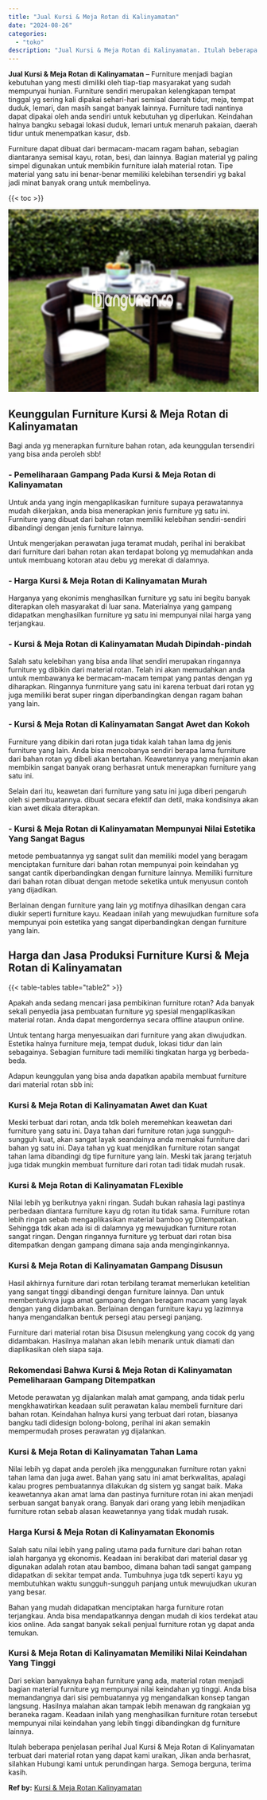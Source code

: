 ```yaml
---
title: "Jual Kursi & Meja Rotan di Kalinyamatan"
date: "2024-08-26"
categories: 
  - "toko"
description: "Jual Kursi & Meja Rotan di Kalinyamatan. Itulah beberapa penjelasan perihal Jual Kursi & Meja Rotan di Kalinyamatan terbuat dari material rotan yang dapat ka..."
---
```


**Jual Kursi & Meja Rotan di Kalinyamatan** – Furniture menjadi bagian kebutuhan yang mesti dimiliki oleh tiap-tiap masyarakat yang sudah mempunyai hunian. Furniture sendiri merupakan kelengkapan tempat tinggal yg sering kali dipakai sehari-hari semisal daerah tidur, meja, tempat duduk, lemari, dan masih sangat banyak lainnya. Furniture tadi nantinya dapat dipakai oleh anda sendiri untuk kebutuhan yg diperlukan. Keindahan halnya bangku sebagai lokasi duduk, lemari untuk menaruh pakaian, daerah tidur untuk menempatkan kasur, dsb.

Furniture dapat dibuat dari bermacam-macam ragam bahan, sebagian diantaranya semisal kayu, rotan, besi, dan lainnya. Bagian material yg paling simpel digunakan untuk membikin furniture ialah material rotan. Tipe material yang satu ini benar-benar memiliki kelebihan tersendiri yg bakal jadi minat banyak orang untuk membelinya.

{{< toc >}}

![Jual Kursi & Meja Rotan di Kalinyamatan](/images/kursi-meja-rotan-murah53.png)

## Keunggulan Furniture Kursi & Meja Rotan di Kalinyamatan

Bagi anda yg menerapkan furniture bahan rotan, ada keunggulan tersendiri yang bisa anda peroleh sbb!

### \- Pemeliharaan Gampang Pada Kursi & Meja Rotan di Kalinyamatan

Untuk anda yang ingin mengaplikasikan furniture supaya perawatannya mudah dikerjakan, anda bisa menerapkan jenis furniture yg satu ini. Furniture yang dibuat dari bahan rotan memiliki kelebihan sendiri-sendiri dibandingi dengan jenis furniture lainnya.

Untuk mengerjakan perawatan juga teramat mudah, perihal ini berakibat dari furniture dari bahan rotan akan terdapat bolong yg memudahkan anda untuk membuang kotoran atau debu yg merekat di dalamnya.

### \- Harga Kursi & Meja Rotan di Kalinyamatan Murah

Harganya yang ekonimis menghasilkan furniture yg satu ini begitu banyak diterapkan oleh masyarakat di luar sana. Materialnya yang gampang didapatkan menghasilkan furniture yg satu ini mempunyai nilai harga yang terjangkau.

### \- Kursi & Meja Rotan di Kalinyamatan Mudah Dipindah-pindah

Salah satu kelebihan yang bisa anda lihat sendiri merupakan ringannya furniture yg dibikin dari material rotan. Telah ini akan memudahkan anda untuk membawanya ke bermacam-macam tempat yang pantas dengan yg diharapkan. Ringannya funrniture yang satu ini karena terbuat dari rotan yg juga memiliki berat super ringan diperbandingkan dengan ragam bahan yang lain.

### \- Kursi & Meja Rotan di Kalinyamatan Sangat Awet dan Kokoh

Furniture yang dibikin dari rotan juga tidak kalah tahan lama dg jenis furniture yang lain. Anda bisa mencobanya sendiri berapa lama furniture dari bahan rotan yg dibeli akan bertahan. Keawetannya yang menjamin akan membikin sangat banyak orang berhasrat untuk menerapkan furniture yang satu ini.

Selain dari itu, keawetan dari furniture yang satu ini juga diberi pengaruh oleh si pembuatannya. dibuat secara efektif dan detil, maka kondisinya akan kian awet dikala diterapkan.

### \- Kursi & Meja Rotan di Kalinyamatan Mempunyai Nilai Estetika Yang Sangat Bagus

metode pembuatannya yg sangat sulit dan memiliki model yang beragam menciptakan furniture dari bahan rotan mempunyai poin keindahan yg sangat cantik diperbandingkan dengan furniture lainnya. Memiliki furniture dari bahan rotan dibuat dengan metode seketika untuk menyusun contoh yang dijadikan.

Berlainan dengan furniture yang lain yg motifnya dihasilkan dengan cara diukir seperti furniture kayu. Keadaan inilah yang mewujudkan furniture sofa mempunyai poin estetika yang sangat diperbandingkan dengan furniture yang lain.

## Harga dan Jasa Produksi Furniture Kursi & Meja Rotan di Kalinyamatan

{{< table-tables table="table2" >}}

Apakah anda sedang mencari jasa pembikinan furniture rotan? Ada banyak sekali penyedia jasa pembuatan furniture yg spesial mengaplikasikan material rotan. Anda dapat mengordernya secara offline ataupun online.

Untuk tentang harga menyesuaikan dari furniture yang akan diwujudkan. Estetika halnya furniture meja, tempat duduk, lokasi tidur dan lain sebagainya. Sebagian furniture tadi memiliki tingkatan harga yg berbeda-beda.

Adapun keunggulan yang bisa anda dapatkan apabila membuat furniture dari material rotan sbb ini:

### Kursi & Meja Rotan di Kalinyamatan Awet dan Kuat

Meski terbuat dari rotan, anda tdk boleh meremehkan keawetan dari furniture yang satu ini. Daya tahan dari furniture rotan juga sungguh-sungguh kuat, akan sangat layak seandainya anda memakai furniture dari bahan yg satu ini. Daya tahan yg kuat menjdikan furniture rotan sangat tahan lama dibandingi dg tipe furniture yang lain. Meski tak jarang terjatuh juga tidak mungkin membuat furniture dari rotan tadi tidak mudah rusak.

### Kursi & Meja Rotan di Kalinyamatan FLexible

Nilai lebih yg berikutnya yakni ringan. Sudah bukan rahasia lagi pastinya perbedaan diantara furniture kayu dg rotan itu tidak sama. Furniture rotan lebih ringan sebab mengaplikasikan material bamboo yg Ditempatkan. Sehingga tdk akan ada isi di dalamnya yg mewujudkan furniture rotan sangat ringan. Dengan ringannya furniture yg terbuat dari rotan bisa ditempatkan dengan gampang dimana saja anda menginginkannya.

### Kursi & Meja Rotan di Kalinyamatan Gampang Disusun

Hasil akhirnya furniture dari rotan terbilang teramat memerlukan ketelitian yang sangat tinggi dibandingi dengan furniture lainnya. Dan untuk membentuknya juga amat gampang dengan beragam macam yang layak dengan yang didambakan. Berlainan dengan furniture kayu yg lazimnya hanya mengandalkan bentuk persegi atau persegi panjang.

Furniture dari material rotan bisa Disusun melengkung yang cocok dg yang didambakan. Hasilnya malahan akan lebih menarik untuk diamati dan diaplikasikan oleh siapa saja.

### Rekomendasi Bahwa Kursi & Meja Rotan di Kalinyamatan Pemeliharaan Gampang Ditempatkan

Metode perawatan yg dijalankan malah amat gampang, anda tidak perlu mengkhawatirkan keadaan sulit perawatan kalau membeli furniture dari bahan rotan. Keindahan halnya kursi yang terbuat dari rotan, biasanya bangku tadi didesign bolong-bolong, perihal ini akan semakin mempermudah proses perawatan yg dijalankan.

### Kursi & Meja Rotan di Kalinyamatan Tahan Lama

Nilai lebih yg dapat anda peroleh jika menggunakan furniture rotan yakni tahan lama dan juga awet. Bahan yang satu ini amat berkwalitas, apalagi kalau progres pembuatannya dilakukan dg sistem yg sangat baik. Maka keawetannya akan amat lama dan pastinya furniture rotan ini akan menjadi serbuan sangat banyak orang. Banyak dari orang yang lebih menjadikan furniture rotan sebab alasan keawetannya yang tidak mudah rusak.

### Harga Kursi & Meja Rotan di Kalinyamatan Ekonomis

Salah satu nilai lebih yang paling utama pada furniture dari bahan rotan ialah harganya yg ekonomis. Keadaan ini berakibat dari material dasar yg digunakan adalah rotan atau bamboo, dimana bahan tadi sangat gampang didapatkan di sekitar tempat anda. Tumbuhnya juga tdk seperti kayu yg membutuhkan waktu sungguh-sungguh panjang untuk mewujudkan ukuran yang besar.

Bahan yang mudah didapatkan menciptakan harga furniture rotan terjangkau. Anda bisa mendapatkannya dengan mudah di kios terdekat atau kios online. Ada sangat banyak sekali penjual furniture rotan yg dapat anda temukan.

### Kursi & Meja Rotan di Kalinyamatan Memiliki Nilai Keindahan Yang Tinggi

Dari sekian banyaknya bahan furniture yang ada, material rotan menjadi bagian material furniture yg mempunyai nilai keindahan yg tinggi. Anda bisa memandangnya dari sisi pembuatannya yg mengandalkan konsep tangan langsung. Hasilnya malahan akan tampak lebih menawan dg rangkaian yg beraneka ragam. Keadaan inilah yang menghasilkan furniture rotan tersebut mempunyai nilai keindahan yang lebih tinggi dibandingkan dg furniture lainnya.

Itulah beberapa penjelasan perihal Jual Kursi & Meja Rotan di Kalinyamatan terbuat dari material rotan yang dapat kami uraikan, Jikan anda berhasrat, silahkan Hubungi kami untuk perundingan harga. Semoga berguna, terima kasih.

**Ref by:** [Kursi & Meja Rotan Kalinyamatan](https://id.wikipedia.org/wiki/Kursi)
